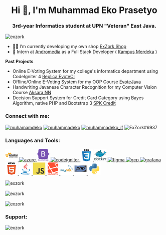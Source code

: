 <h1 align="center">Hi 👋, I'm Muhammad Eko Prasetyo</h1>
<h3 align="center">3rd-year Informatics student at UPN "Veteran" East Java.</h3>

<p align="left"> <img src="https://komarev.com/ghpvc/?username=exzork&label=Profile%20views&color=0e75b6&style=flat" alt="exzork" /> </p>

- 👨‍💻 I’m currently developing my own shop [ExZork Shop](https://shop.staging.exzork.me)
- 🏢 Intern at [Andromedia](https://andromedia.co.id/) as a Full Stack Developer ( [Kampus Merdeka](https://sites.google.com/wartek.belajar.id/faqmahasiswakm/home/kampus-merdeka) )

**Past Projects**
- Online E-Voting System for my college's informatics department using CodeIgniter 4 [Replica EvoteCI](https://evoteci.exzork.me)
- Offline/Online E-Voting System for my OOP Course [EvoteJava](https://github.com/exzork/EvoteJava)
- Handwriting Javanese Character Recognition for my Computer Vision Course [Aksara NN](https://github.com/exzork/aksara_nn)
- Decision Support System for Credit Card Category using Bayes Algorithm, native PHP and Bootstrap 3 [SPK Credit](https://spk-credit.exzork.me)

<h3 align="left">Connect with me:</h3>
<p align="left">
<a href="https://linkedin.com/in/muhamamdeko" target="_blank"><img align="center" src="https://raw.githubusercontent.com/rahuldkjain/github-profile-readme-generator/master/src/images/icons/Social/linked-in-alt.svg" alt="muhamamdeko" height="30" width="40" /></a>
<a href="https://kaggle.com/muhammadeko" target="_blank"><img align="center" src="https://raw.githubusercontent.com/rahuldkjain/github-profile-readme-generator/master/src/images/icons/Social/kaggle.svg" alt="muhammadeko" height="30" width="40" /></a>
<a href="https://www.hackerrank.com/muhammadeko_if" target="_blank"><img align="center" src="https://raw.githubusercontent.com/rahuldkjain/github-profile-readme-generator/master/src/images/icons/Social/hackerrank.svg" alt="muhammadeko_if" height="30" width="40" /></a>
<img align="center" src="https://dcbadge.vercel.app/api/shield/291231194723647499?theme=discord" alt="ExZork#6937"/>
</p>


<h3 align="left">Languages and Tools:</h3>
<p align="left"> <a href="https://aws.amazon.com" target="_blank" rel="noreferrer"> <img src="https://raw.githubusercontent.com/devicons/devicon/master/icons/amazonwebservices/amazonwebservices-original-wordmark.svg" alt="aws" width="40" height="40"/> </a> <a href="https://azure.microsoft.com/en-in/" target="_blank" rel="noreferrer"> <img src="https://www.vectorlogo.zone/logos/microsoft_azure/microsoft_azure-icon.svg" alt="azure" width="40" height="40"/> </a> <a href="https://getbootstrap.com" target="_blank" rel="noreferrer"> <img src="https://raw.githubusercontent.com/devicons/devicon/master/icons/bootstrap/bootstrap-plain-wordmark.svg" alt="bootstrap" width="40" height="40"/> </a> <a href="https://codeigniter.com" target="_blank" rel="noreferrer"> <img src="https://cdn.worldvectorlogo.com/logos/codeigniter.svg" alt="codeigniter" width="40" height="40"/> </a> <a href="https://www.w3schools.com/css/" target="_blank" rel="noreferrer"> <img src="https://raw.githubusercontent.com/devicons/devicon/master/icons/css3/css3-original-wordmark.svg" alt="css3" width="40" height="40"/> </a> <a href="https://www.docker.com/" target="_blank" rel="noreferrer"> <img src="https://raw.githubusercontent.com/devicons/devicon/master/icons/docker/docker-original-wordmark.svg" alt="docker" width="40" height="40"/> </a> <a href="https://www.figma.com/" target="_blank" rel="noreferrer"> <img src="https://www.vectorlogo.zone/logos/figma/figma-icon.svg" alt="figma" width="40" height="40"/> </a> <a href="https://cloud.google.com" target="_blank" rel="noreferrer"> <img src="https://www.vectorlogo.zone/logos/google_cloud/google_cloud-icon.svg" alt="gcp" width="40" height="40"/> </a> <a href="https://grafana.com" target="_blank" rel="noreferrer"> <img src="https://www.vectorlogo.zone/logos/grafana/grafana-icon.svg" alt="grafana" width="40" height="40"/> </a> <a href="https://www.w3.org/html/" target="_blank" rel="noreferrer"> <img src="https://raw.githubusercontent.com/devicons/devicon/master/icons/html5/html5-original-wordmark.svg" alt="html5" width="40" height="40"/> </a> <a href="https://www.java.com" target="_blank" rel="noreferrer"> <img src="https://raw.githubusercontent.com/devicons/devicon/master/icons/java/java-original.svg" alt="java" width="40" height="40"/> </a> <a href="https://developer.mozilla.org/en-US/docs/Web/JavaScript" target="_blank" rel="noreferrer"> <img src="https://raw.githubusercontent.com/devicons/devicon/master/icons/javascript/javascript-original.svg" alt="javascript" width="40" height="40"/> </a> <a href="https://laravel.com/" target="_blank" rel="noreferrer"> <img src="https://raw.githubusercontent.com/devicons/devicon/master/icons/laravel/laravel-plain-wordmark.svg" alt="laravel" width="40" height="40"/> </a> <a href="https://www.mysql.com/" target="_blank" rel="noreferrer"> <img src="https://raw.githubusercontent.com/devicons/devicon/master/icons/mysql/mysql-original-wordmark.svg" alt="mysql" width="40" height="40"/> </a> <a href="https://www.php.net" target="_blank" rel="noreferrer"> <img src="https://raw.githubusercontent.com/devicons/devicon/master/icons/php/php-original.svg" alt="php" width="40" height="40"/> </a> <a href="https://www.python.org" target="_blank" rel="noreferrer"> <img src="https://raw.githubusercontent.com/devicons/devicon/master/icons/python/python-original.svg" alt="python" width="40" height="40"/> </a> </p>


<p><img align="center" src="https://github-readme-stats.vercel.app/api/top-langs?username=exzork&show_icons=true&locale=en&layout=compact" alt="exzork" /></p>

<p><img align="center" src="https://github-readme-stats.vercel.app/api?username=exzork&show_icons=true&locale=en" alt="exzork" /></p>

<p><img align="center" src="https://github-readme-streak-stats.herokuapp.com/?user=exzork&" alt="exzork" /></p>


<h3 align="left">Support:</h3>
<p><a href="https://ko-fi.com/exzork"> <img align="left" src="https://cdn.ko-fi.com/cdn/kofi3.png?v=3" height="50" width="210" alt="exzork" /></a></p><br><br>
<!--
**exzork/exzork** is a ✨ _special_ ✨ repository because its `README.md` (this file) appears on your GitHub profile.

Here are some ideas to get you started:

- 🔭 I’m currently working on ...
- 🌱 I’m currently learning ...
- 👯 I’m looking to collaborate on ...
- 🤔 I’m looking for help with ...
- 💬 Ask me about ...
- 📫 How to reach me: ...
- 😄 Pronouns: ...
- ⚡ Fun fact: ...
-->
